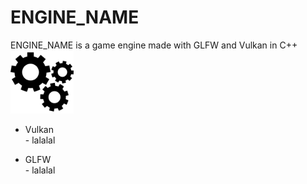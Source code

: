 # ENGINE_NAME

ENGINE_NAME is a game engine made with GLFW and Vulkan in C++  
<img src = media/gears.svg width=20%>  

* Vulkan  
      - lalalal

* GLFW  
      - lalalal
